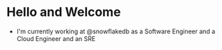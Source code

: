 # Hello and Welcome

* I'm currently working at @snowflakedb as a Software Engineer and a Cloud Engineer and an SRE
